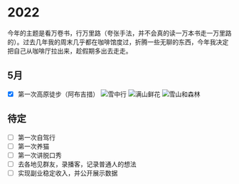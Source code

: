 # 2022
今年的主题是看万卷书，行万里路（夸张手法，并不会真的读一万本书走一万里路的）。过去几年我的周末几乎都在咖啡馆度过，折腾一些无聊的东西，今年我决定把自己从咖啡厅拉出来，趁假期多出去走走。

## 5月
- [x] 第一次高原徒步（阿布吉措）
![雪中行](https://user-images.githubusercontent.com/12868055/167294391-2d0217ca-c0e9-463f-bc1d-7d7f0456d65e.JPG)
![满山鲜花](https://user-images.githubusercontent.com/12868055/167294396-1ebf1077-4891-445a-8ee2-dc138a5eefc6.jpeg)
![雪山和森林](https://user-images.githubusercontent.com/12868055/167294397-fb0452d5-47f6-4d70-89c1-0af1ec42302c.jpeg)

## 待定
- [ ] 第一次自驾行
- [ ] 第一次养猫
- [ ] 第一次讲脱口秀
- [ ] 去各地见群友，录播客，记录普通人的想法
- [ ] 实现副业稳定收入，并公开展示数据
